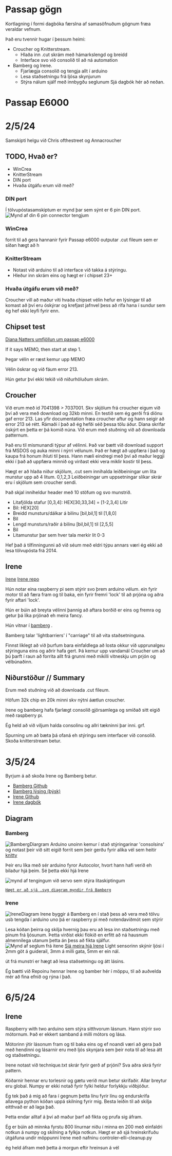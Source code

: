 # Passap gögn
Kortlagning í formi dagbóka færslna af samasöfnuðum gögnum fræa veraldar vefnum.

Það eru tvennir hugar í þessum heimi:
* Croucher og Knitterstream.
	*	Hlaða inn .cut skrám með hámarkslengd og breidd
	*	Interface svo við consolið til að ná automation
* Bamberg og Irene.
	*	Fjarlægja consolið og tengja allt í arduino
	*	Lesa staðsetningu frá ljósa skynjurum
	*	Stýra nálum sjálf með innbygðu seglunum
Sjá dagbók hér að neðan.

# Passap E6000


# 2/5/24

Samskipti helgu við Chris ofthestreet og
Annacroucher
## TODO, Hvað er?
* WinCrea
* KnitterStream
* DIN port
* Hvaða útgáfu erum við með?

<!-- `Creating our own circuit board, since arduino is too bulky and attaching that into the console` -->

### DIN port
Í tölvupóstasamskiptum er mynd þar sem sýnt er 6 pin DIN port.
<img src="./img/oQIQN.png" style="background-color: white;" alt="Mynd af din 6 pin connector tengjum"/>


### WinCrea
forrit til að gera hannanir fyrir Passap e6000 outputar .cut fileum sem er síðan hægt að h
### KnitterStream
* Notast við arduino til að interface við takka á stýringu.
* Hleður inn skrám eins og hægt er í chipset 23+ 

### Hvaða útgáfu erum við með?

Croucher vill að maður viti hvaða chipset vélin hefur en lýsingar til að komast að því eru óskýrar og krefjast jafnvel þess að rífa hana í sundur sem ég hef ekki leyfi fyrir enn.

## Chipset test
[Diana Natters umfjöllun um passap e6000](https://diananatters.blogspot.com/2010/10/passap-e6000-battery-chipset.html)


If it says MEMO, then start at step 1.

Þegar vélin er ræst kemur upp MEMO

Vélin öskrar og við fáum error 213.

Hún getur því ekki tekið við niðurhöluðum skrám.

## Croucher

Við erum með id 7041398 > 7037001.
Skv skjölum frá croucher eigum við því að vera með download og 32kb minni. En testið sem ég gerði frá diönu gaf error 213. Las yfir documentation fræa croucher aftur og hann seigir að error 213 sé rétt. Rámaði í það að ég hefði séð þessa tölu áður. Diana skrifar óskýrt en þetta er þá komið núna. Við erum með stuðning við að downloada patternum.

Það eru til mismunandi týpur af vélinni.
Það var bætt við download support frá MSDOS og auka minni í nýrri vélunum.
Það er hægt að uppfæra í það og kaupa frá honum íhluti til þess. Hann mæli eindregi með því að maður leggji ekki í það að uppfæra minnið og virðast ekki vera miklir kostir til þess.

Hægt er að hlaða niður skjölum, .cut sem innihalda
leiðbeiningar um lita munstur upp að 4 litum.
0,1,2,3
Leiðbeiningar um uppsetningar slíkar skrár eru í skjölum sem croucher sendi.


Það skjal inniheldur header með 10 stöfum og svo munstrið.

* Litafjölda stafur [0,3,4]: HEX[30,33,34] = [1-2,3,4] Litir
* Bil: HEX[20]
* Breidd munsturs/dálkar á bilinu [bil,bil,1] til [1,8,0]
* Bil
* Lengd munsturs/raðir á bilinu [bil,bil,1] til [2,5,5]
* Bil
* Litamunstur þar sem hver tala merkir lit 0-3

Hef það á tilfinningunni að við séum með eldri týpu annars væri ég ekki að lesa tölvupósta frá 2014.

## Irene
[Irene](https://hackaday.io/project/163701-passap-e6000-rebuilt-and-replaced-console/details)
[Irene repo](https://github.com/IrenePassap/Passap-E6000-hacked-and-rebuilt/blob/master/Passap_Projekt_Raspberry_Pi_Version_36.3_23.7.21.py)

Hún notar eina raspberry pi sem stýrir svo þrem arduino vélum. ein fyrir motor til að færa fram og til baka, ein fyrir fremri 'lock' til að prjóna og aðra fyrir aftari 'lock'.

Hún er búin að breyta vélinni þannig að aftara borðið er eins og fremra og getur þá líka prjónað eh meira fancy.

Hún vitnar í [bamberg](https://www.hackerspace-bamberg.de/Passap_pfaff_e6000)
.

Bamberg talar 'lightbarriers' í "carriage" til að vita staðsetninguna.

Finnst líklegt að við þurfum bara einfaldlega að losta okkur við upprunalgeu stýringuna eins og aðrir hafa gert. Þá kemur upp vandamál Croucher um að þú þarft í raun að forrita allt frá grunni með mikilli vitneskju um prjón og vélbúnaðinn.


## Niðurstöður // Summary

Erum með stuðning við að downloada .cut fileum.

Höfum 32k chip en 20k minni skv nýtni áætlun croucher.

Irene og bamberg hafa fjarlægt consolið gjörsamlega og smíðað sitt eigið með raspberry pi.

Ég held að við viljum halda consolinu og allri tækninni þar inni. grf.

Spurning um að bæta þá ofaná eh stýringu sem interfacer við consolið. Skoða knitterstream betur.




# 3/5/24

Byrjum á að skoða Irene og Bamberg betur.

* [Bamberg Github](https://github.com/knitty/firmware/tree/master/software/Knitty)
* [Bamberg lýsing (þýsk)](https://www.hackerspace-bamberg.de/Passap_pfaff_e6000)
* [Irene Github](https://github.com/IrenePassap/Passap-E6000-hacked-and-rebuilt)
* [Irene dagbók](https://hackaday.io/project/163701-passap-e6000-rebuilt-and-replaced-console/details)


## Diagram
### Bamberg

![BambergDiargram](./img/BambergDiagram.png)
Arduino unoinn kemur í stað stýringarinar 'consolsins' og notast þeir við sitt eigið forrit sem þeir gerðu fyrir alíka vél sem heitir [knitty](https://www.hackerspace-bamberg.de/Knitty)

Þeir eru líka með sér arduino fyror Autocolor, hvort hann hafi verið eh bilaður hjá þeim. Sé þetta ekki hjá Irene

<img src="./img/BambergDiagramColor.png" style="background-color: white;" alt="mynd af tengingum við servo sem stýra litaskiptingum"/>

[`Hægt er að sjá .svg diagram myndir frá Bamberg`](https://github.com/knitty/firmware/tree/master/hardware)

### Irene
![IreneDiagram](./img/IreneDiagram.png)
Irene byggir á Bamberg en í stað þess að vera með tölvu usb tengda í arduino uno þá er raspberry pi með notendaviðmót sem stýrir

Lesa kóðan þeirra og skilja hvernig þau eru að lesa inn staðsetningu með pinum frá ljósunum. Þetta virðist ekki flókið en erfitt að ná hausnum almennilega utanum þetta án  þess að fikta sjálfur.
![Mynd af seglum frá itene](https://cdn.hackaday.io/images/5890161549120496890.png)
<a href="https://hackaday.io/project/163701-passap-e6000-rebuilt-and-replaced-console/details" style="text-align:center;">Sjá meira hjá Irene</a>
Light sensorinn skýnir ljósi í 2mm göt á guiderail, 3mm á milli gata, 5mm er ein nál.

út frá munstri er hægt að lesa staðsetningu og átt lásins.

Ég bætti við Repoinu hennar Irene og bamber hér í möppu, til að auðvelda mér að fina efnið og rýna í það.


# 6/5/24

## Irene
Raspberry with two arduino sem stýra sitthvorum lásnum.
Hann stýrir svo mótornum. Það er ekkert samband á milli mótors og lása.

Mótorinn ýtir lásonum fram og til baka eins og ef noandi væri að gera það með hendinni og
lásarnir eru með ljós skynjara sem þeir nota til að lesa átt og staðsetningu.

Irene notast við technique.txt skrár fyrir gerð af prjóni?
Sva aðra skrá fyrir pattern.

Kóðarnir hennar eru torlesnir og gætu verið mun betur skrifaðir. Allar breytur eru global. Numpy er ekki notað fyrir fylki heldur forlykkju viðbjóður.

Ég tek það á mig að fara í gegnum þetta línu fyrir línu og endurskrifa allavega python kóðan uppá skilning fyrir mig. Besta leiðin til að skilja eitthvað er að laga það.

Þetta endar alltaf á því að maður þarf að fikta og prufa sig áfram.

Ég er búin að minnka fyrstu 800 línurnar niðu í minna en 200 með einfaldri notkun á numpy og skilning a fylkja notkun. Hægt er að sjá hreinskrifuðu útgáfuna undir möppunni Irene með nafninu controler-elli-cleanup.py

ég held áfram með þetta á morgun eftir hreinsun á vél